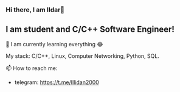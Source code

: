 ### Hi there, I am Ildar👋

I am student and C/C++ Software Engineer!
---

🤖 I am currently learning everything 😂

My stack: C/C++, Linux, Computer Networking, Python, SQL.

📫 How to reach me: 
- telegram: https://t.me/Illidan2000

